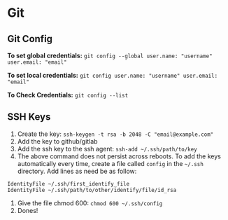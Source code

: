 # Git

## Git Config
**To set global credentials:**
`git config --global user.name: "username" user.email: "email"`

**To set local credentials:**
`git config user.name: "username" user.email: "email"`

**To Check Credentials:**
`git config --list`

## SSH Keys
1. Create the key: `ssh-keygen -t rsa -b 2048 -C "email@example.com"`
1. Add the key to github/gitlab
1. Add the ssh key to the ssh agent: `ssh-add ~/.ssh/path/to/key`
1. The above command does not persist across reboots. To add the keys automatically every time, create a file called `config` in the `~/.ssh` directory. Add lines as need be as follow:
```
IdentityFile ~/.ssh/first_identify_file
IdentityFile ~/.ssh/path/to/other/identify/file/id_rsa
```
1. Give the file chmod 600: `chmod 600 ~/.ssh/config`
1. Dones!

